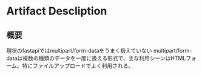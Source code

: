 # Artifact Descliption

## 概要
現状のfastapiではmultipart/form-dataをうまく扱えていない
multipart/form-dataは複数の種類のデータを一度に扱える形式で、主な利用シーンはHTMLフォーム。特にファイルアップロードでよく利用される。
